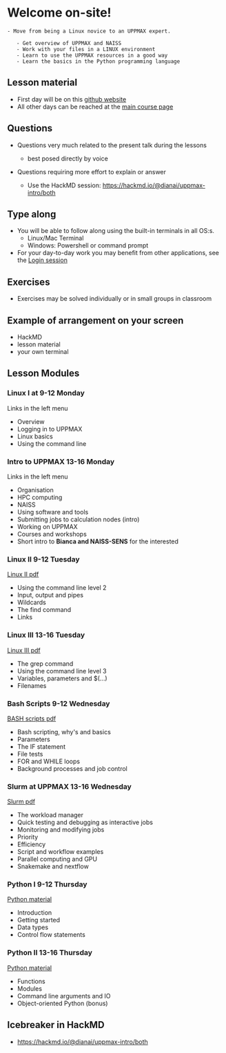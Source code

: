 # Welcome on-site!

```{admonition} Course punchline
- Move from being a Linux novice to an UPPMAX expert. 
```

```{admonition} Learning outcomes
   - Get overview of UPPMAX and NAISS
   - Work with your files in a LINUX environment
   - Learn to use the UPPMAX resources in a good way
   - Learn the basics in the Python programming language
```

## Lesson material
- First day will be on this [github website](https://uppmax.github.io/uppmax_intro/overview.html) 
- All other days can be reached at the [main course page](https://www.uppmax.uu.se/support/courses-and-workshops/introductory-course-summer-2023/)

## Questions

- Questions very much related to the present talk during the lessons 
  - best posed directly by voice

- Questions requiring more effort to explain or answer 
  - Use the HackMD session: <https://hackmd.io/@dianai/uppmax-intro/both>

## Type along
- You will be able to follow along using the built-in terminals in all OS:s.
  - Linux/Mac Terminal
  - Windows: Powershell or command prompt
- For your day-to-day work you may benefit from other applications, see the [Login session](https://uppmax.github.io/uppmax_intro/login2.html)

## Exercises
- Exercises may be solved individually or in small groups in classroom

## Example of arrangement on your screen
- HackMD
- lesson material
- your own terminal


## Lesson Modules
### Linux I at 9-12 Monday
Links in the left menu
- Overview
- Logging in to UPPMAX
- Linux basics
- Using the command line

### Intro to UPPMAX 13-16 Monday
Links in the left menu
- Organisation
- HPC computing
- NAISS
- Using software and tools
- Submitting jobs to calculation nodes (intro)
- Working on UPPMAX
- Courses and workshops
- Short intro to **Bianca and NAISS-SENS** for the interested


### Linux II 9-12 Tuesday
[Linux II pdf](https://www.uppmax.uu.se/digitalAssets/560/c_560271-l_1-k_uppmax-linux-ii.pptx.pdf)
- Using the command line level 2
- Input, output and pipes
- Wildcards
- The find command
- Links
### Linux III 13-16 Tuesday
[Linux III pdf](https://www.uppmax.uu.se/digitalAssets/560/c_560271-l_1-k_uppmax-linux-iii.pptx.pdf)
- The grep command
- Using the command line level 3
- Variables, parameters and $(...)
- Filenames
### Bash Scripts 9-12 Wednesday
[BASH scripts pdf](https://www.uppmax.uu.se/digitalAssets/560/c_560271-l_1-k_uppmax-bash-scripts.pptx.pdf)
- Bash scripting, why's and basics
- Parameters
- The IF statement
- File tests
- FOR and WHILE loops
- Background processes and job control
### Slurm at UPPMAX 13-16 Wednesday
[Slurm pdf](https://www.uppmax.uu.se/digitalAssets/560/c_560271-l_1-k_uppmax-slurm-2022.pdf)
- The workload manager
- Quick testing and debugging as interactive jobs
- Monitoring and modifying jobs
- Priority
- Efficiency
- Script and workflow examples
- Parallel computing and GPU
- Snakemake and nextflow
### Python I 9-12 Thursday
[Python material](https://uppmax.github.io/uppmax_intro_python/)
- Introduction
- Getting started
- Data types
- Control flow statements
### Python II 13-16 Thursday
[Python material](https://uppmax.github.io/uppmax_intro_python/)
- Functions
- Modules
- Command line arguments and IO
- Object-oriented Python (bonus)


## Icebreaker in HackMD
- <https://hackmd.io/@dianai/uppmax-intro/both>

